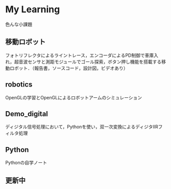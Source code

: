 # My Learning

色んな小課題

## 移動ロボット
フォトリフレクタによるライントレース，エンコーダによるPD制御で車庫入れ，超音波センサと測距モジュールでゴール探索，ボタン押し機能を搭載する移動ロボット．（報告書，ソースコード，設計図，ビデオあり）

## robotics
OpenGLの学習とOpenGLによるロボットアームのシミュレーション

## Demo_digital
ディジタル信号処理において，Pythonを使い，双一次変換によるディジタIIRフィルタ処理

## Python
Pythonの自学ノート

## 更新中
